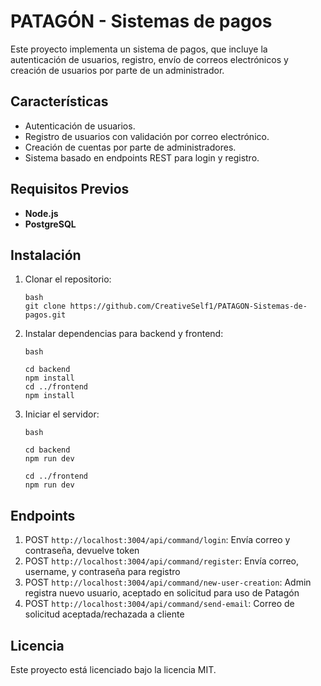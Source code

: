 # PATAGÓN - Sistemas de pagos

Este proyecto implementa un sistema de pagos, que incluye la autenticación de usuarios, registro, envío de correos electrónicos y creación de usuarios por parte de un administrador.


## Características
- Autenticación de usuarios.
- Registro de usuarios con validación por correo electrónico.
- Creación de cuentas por parte de administradores.
- Sistema basado en endpoints REST para login y registro.


## Requisitos Previos

- **Node.js** 
- **PostgreSQL** 


## Instalación

1. Clonar el repositorio:

    ```
    bash
    git clone https://github.com/CreativeSelf1/PATAGON-Sistemas-de-pagos.git
    ```
2. Instalar dependencias para backend y frontend:
    ```
    bash

    cd backend
    npm install
    cd ../frontend
    npm install
    ```

4. Iniciar el servidor:
    ```
    bash

    cd backend
    npm run dev

    cd ../frontend
    npm run dev
    ```

## Endpoints


1. POST `http://localhost:3004/api/command/login`: Envía correo y contraseña, devuelve token
2. POST `http://localhost:3004/api/command/register`: Envía correo, username, y contraseña para registro
3. POST `http://localhost:3004/api/command/new-user-creation`: Admin registra nuevo usuario, aceptado en solicitud para uso de Patagón
4. POST `http://localhost:3004/api/command/send-email`: Correo de solicitud aceptada/rechazada a cliente


## Licencia
Este proyecto está licenciado bajo la licencia MIT.